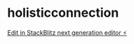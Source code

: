 # holisticconnection

[Edit in StackBlitz next generation editor ⚡️](https://stackblitz.com/~/github.com/Carolinamor333/holisticconnection)